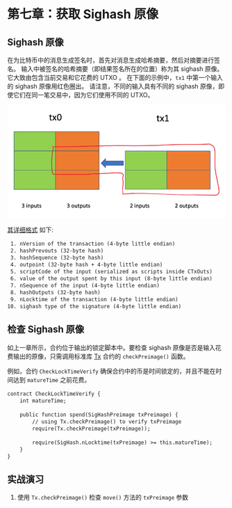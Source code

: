 # 第七章：获取 Sighash 原像

## Sighash 原像

在为比特币中的消息生成签名时，首先对消息生成哈希摘要，然后对摘要进行签名。 输入中被签名的哈希摘要（即结果签名所在的位置）称为其 sighash 原像。它大致由包含当前交易和它花费的 UTXO 。 在下面的示例中，`tx1` 中第一个输入的 sighash 原像用红色圈出。 请注意，不同的输入具有不同的 sighash 原像，即使它们在同一笔交易中，因为它们使用不同的 UTXO。

![](https://github.com/sCrypt-Inc/image-hosting/blob/master/learn-scrypt-courses/05.png?raw=true)

[其详细格式](https://github.com/bitcoin-sv/bitcoin-sv/blob/master/doc/abc/replay-protected-sighash.md#digest-algorithm) 如下:

     1. nVersion of the transaction (4-byte little endian)
     2. hashPrevouts (32-byte hash)
     3. hashSequence (32-byte hash)
     4. outpoint (32-byte hash + 4-byte little endian) 
     5. scriptCode of the input (serialized as scripts inside CTxOuts)
     6. value of the output spent by this input (8-byte little endian)
     7. nSequence of the input (4-byte little endian)
     8. hashOutputs (32-byte hash)
     9. nLocktime of the transaction (4-byte little endian)
    10. sighash type of the signature (4-byte little endian)

## 检查 Sighash 原像

如上一章所示，合约位于输出的锁定脚本中。要检查 sighash 原像是否是输入花费输出的原像，只需调用标准库 [Tx](https://scryptdoc.readthedocs.io/zh_CN/latest/contracts.html#library-tx) 合约的 `checkPreimage()` 函数。

例如，合约 `CheckLockTimeVerify` 确保合约中的币是时间锁定的，并且不能在时间达到 `matureTime` 之前花费。

```
contract CheckLockTimeVerify {
    int matureTime;

    public function spend(SigHashPreimage txPreimage) {
        // using Tx.checkPreimage() to verify txPreimage
        require(Tx.checkPreimage(txPreimage));

        require(SigHash.nLocktime(txPreimage) >= this.matureTime);
    }
}
```

## 实战演习

1. 使用 `Tx.checkPreimage()` 检查 `move()` 方法的 `txPreimage` 参数